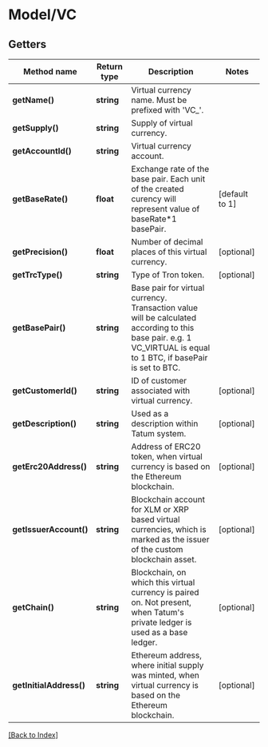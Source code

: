 # Model/VC

## Getters

Method name | Return type | Description | Notes
------------ | ------------- | ------------- | -------------
**getName()** | **string** | Virtual currency name. Must be prefixed with 'VC_'. |
**getSupply()** | **string** | Supply of virtual currency. |
**getAccountId()** | **string** | Virtual currency account. |
**getBaseRate()** | **float** | Exchange rate of the base pair. Each unit of the created curency will represent value of baseRate*1 basePair. | [default to 1]
**getPrecision()** | **float** | Number of decimal places of this virtual currency. | [optional]
**getTrcType()** | **string** | Type of Tron token. | [optional]
**getBasePair()** | **string** | Base pair for virtual currency. Transaction value will be calculated according to this base pair. e.g. 1 VC_VIRTUAL is equal to 1 BTC, if basePair is set to BTC. |
**getCustomerId()** | **string** | ID of customer associated with virtual currency. | [optional]
**getDescription()** | **string** | Used as a description within Tatum system. | [optional]
**getErc20Address()** | **string** | Address of ERC20 token, when virtual currency is based on the Ethereum blockchain. | [optional]
**getIssuerAccount()** | **string** | Blockchain account for XLM or XRP based virtual currencies, which is marked as the issuer of the custom blockchain asset. | [optional]
**getChain()** | **string** | Blockchain, on which this virtual currency is paired on. Not present, when Tatum's private ledger is used as a base ledger. | [optional]
**getInitialAddress()** | **string** | Ethereum address, where initial supply was minted, when virtual currency is based on the Ethereum blockchain. | [optional]

[[Back to Index]](../index.md)
